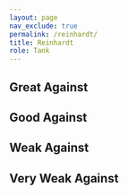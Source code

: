```yaml
---
layout: page
nav_exclude: true
permalink: /reinhardt/
title: Reinhardt
role: Tank
---
```

## Great Against

## Good Against

## Weak Against

## Very Weak Against